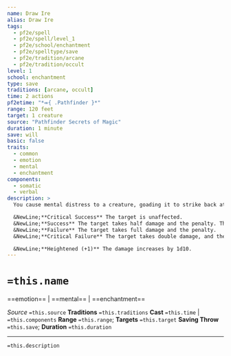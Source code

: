 ```yaml
---
name: Draw Ire
alias: Draw Ire
tags:
  - pf2e/spell
  - pf2e/spell/level_1
  - pf2e/school/enchantment
  - pf2e/spelltype/save
  - pf2e/tradition/arcane
  - pf2e/tradition/occult
level: 1
school: enchantment
type: save
traditions: [arcane, occult]
time: 2 actions
pf2etime: "*⬺{ .Pathfinder }*"
range: 120 feet
target: 1 creature
source: "Pathfinder Secrets of Magic"
duration: 1 minute
save: will
basic: false
traits:
  - common
  - emotion
  - mental
  - enchantment
components:
  - somatic
  - verbal
description: >
  You cause mental distress to a creature, goading it to strike back at you. You deal 1d10 mental damage to the creature and cause it to take a -1 status penalty to attack rolls against creatures other than you. The creature must attempt a Will saving throw.

  &NewLine;**Critical Success** The target is unaffected.
  &NewLine;**Success** The target takes half damage and the penalty. The spell ends at the end of the target's next turn.
  &NewLine;**Failure** The target takes full damage and the penalty.
  &NewLine;**Critical Failure** The target takes double damage, and the status penalty is -2.

  &NewLine;**Heightened (+1)** The damage increases by 1d10.
---
```

# `=this.name`
==emotion== | ==mental== | ==enchantment==

*Source* `=this.source`
**Traditions** `=this.traditions`
**Cast** `=this.time` | `=this.components`
**Range** `=this.range`; **Targets** `=this.target`
**Saving Throw** `=this.save`; **Duration** `=this.duration`

***
`=this.description`